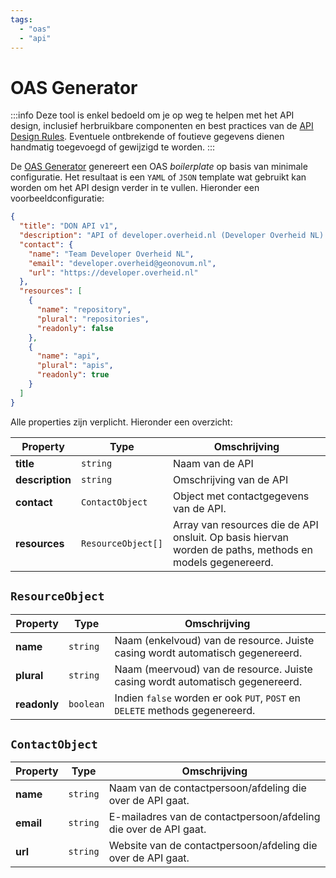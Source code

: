 ```yaml
---
tags:
  - "oas"
  - "api"
---
```


# OAS Generator

:::info
Deze tool is enkel bedoeld om je op weg te helpen met het API design, inclusief herbruikbare componenten en best practices van de [API Design Rules](./api-design-rules). Eventuele ontbrekende of foutieve gegevens dienen handmatig toegevoegd of gewijzigd te worden.
:::

De [OAS Generator](https://developer-overheid-nl.github.io/oas-generator) genereert een OAS _boilerplate_ op basis van minimale configuratie. Het resultaat is een `YAML` of `JSON` template wat gebruikt kan worden om het API design verder in te vullen. Hieronder een voorbeeldconfiguratie:

```json
{
  "title": "DON API v1",
  "description": "API of developer.overheid.nl (Developer Overheid NL).",
  "contact": {
    "name": "Team Developer Overheid NL",
    "email": "developer.overheid@geonovum.nl",
    "url": "https://developer.overheid.nl"
  },
  "resources": [
    {
      "name": "repository",
      "plural": "repositories",
      "readonly": false
    },
    {
      "name": "api",
      "plural": "apis",
      "readonly": true
    }
  ]
}
```

Alle properties zijn verplicht. Hieronder een overzicht:

| Property        | Type               | Omschrijving                                                                                             |
| --------------- | ------------------ | -------------------------------------------------------------------------------------------------------- |
| **title**       | `string`           | Naam van de API                                                                                          |
| **description** | `string`           | Omschrijving van de API                                                                                  |
| **contact**     | `ContactObject`    | Object met contactgegevens van de API.                                                                   |
| **resources**   | `ResourceObject[]` | Array van resources die de API onsluit. Op basis hiervan worden de paths, methods en models gegenereerd. |

## `ResourceObject`

| Property     | Type      | Omschrijving                                                                   |
| ------------ | --------- | ------------------------------------------------------------------------------ |
| **name**     | `string`  | Naam (enkelvoud) van de resource. Juiste casing wordt automatisch gegenereerd. |
| **plural**   | `string`  | Naam (meervoud) van de resource. Juiste casing wordt automatisch gegenereerd.  |
| **readonly** | `boolean` | Indien `false` worden er ook `PUT`, `POST` en `DELETE` methods gegenereerd.    |

## `ContactObject`

| Property  | Type     | Omschrijving                                                     |
| --------- | -------- | ---------------------------------------------------------------- |
| **name**  | `string` | Naam van de contactpersoon/afdeling die over de API gaat.        |
| **email** | `string` | E-mailadres van de contactpersoon/afdeling die over de API gaat. |
| **url**   | `string` | Website van de contactpersoon/afdeling die over de API gaat.     |
